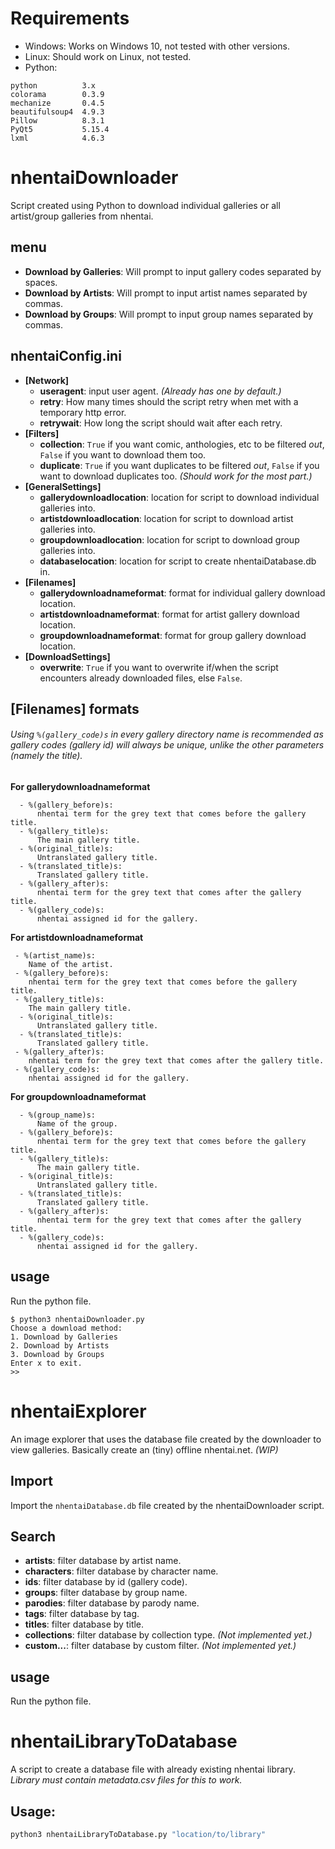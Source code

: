 # Requirements
- Windows: Works on Windows 10, not tested with other versions.  
- Linux: Should work on Linux, not tested.
- Python:
```
python          3.x  
colorama        0.3.9  
mechanize       0.4.5  
beautifulsoup4  4.9.3  
Pillow          8.3.1  
PyQt5           5.15.4  
lxml            4.6.3  
```

# nhentaiDownloader  
Script created using Python to download individual galleries or all artist/group galleries from nhentai.
## menu
- **Download by Galleries**: Will prompt to input gallery codes separated by spaces.
- **Download by Artists**: Will prompt to input artist names separated by commas.
- **Download by Groups**: Will prompt to input group names separated by commas.
## nhentaiConfig.ini
 - **[Network]**
    - **useragent**: input user agent. _(Already has one by default.)_
    - **retry**: How many times should the script retry when met with a temporary http error.
    - **retrywait**: How long the script should wait after each retry.
  - **[Filters]**
    - **collection**: `True` if you want comic, anthologies, etc to be filtered _out_, `False` if you want to download them too.
    - **duplicate**: `True` if you want duplicates to be filtered _out_, `False` if you want to download duplicates too. _(Should work for the most part.)_
  - **[GeneralSettings]**
    - **gallerydownloadlocation**: location for script to download individual galleries into.
    - **artistdownloadlocation**: location for script to download artist galleries into.
    - **groupdownloadlocation**: location for script to download group galleries into.
    - **databaselocation**: location for script to create nhentaiDatabase.db in.
  - **[Filenames]**
    - **gallerydownloadnameformat**: format for individual gallery download location.
    - **artistdownloadnameformat**: format for artist gallery download location.
    - **groupdownloadnameformat**: format for group gallery download location.
  - **[DownloadSettings]**
    - **overwrite**: `True` if you want to overwrite if/when the script encounters already downloaded files, else `False`.

## [Filenames] formats
  ###### Using `%(gallery_code)s` in every gallery directory name is recommended as gallery codes (gallery id) will always be unique, unlike the other parameters (namely the title).
  **For gallerydownloadnameformat**
  ```
    - %(gallery_before)s:
        nhentai term for the grey text that comes before the gallery title.
    - %(gallery_title)s:
        The main gallery title.
    - %(original_title)s:
        Untranslated gallery title.
    - %(translated_title)s:
        Translated gallery title.
    - %(gallery_after)s:
        nhentai term for the grey text that comes after the gallery title.
    - %(gallery_code)s:
        nhentai assigned id for the gallery.
  ```
  **For artistdownloadnameformat**
  ```
   - %(artist_name)s:
      Name of the artist.
   - %(gallery_before)s:
      nhentai term for the grey text that comes before the gallery title.
   - %(gallery_title)s:
      The main gallery title.
    - %(original_title)s:
        Untranslated gallery title.
    - %(translated_title)s:
        Translated gallery title.
   - %(gallery_after)s:
      nhentai term for the grey text that comes after the gallery title.
   - %(gallery_code)s:
      nhentai assigned id for the gallery.
  ```
  **For groupdownloadnameformat**
  ```
    - %(group_name)s:
        Name of the group.
    - %(gallery_before)s:
        nhentai term for the grey text that comes before the gallery title.
    - %(gallery_title)s:
        The main gallery title.
    - %(original_title)s:
        Untranslated gallery title.
    - %(translated_title)s:
        Translated gallery title.
    - %(gallery_after)s:
        nhentai term for the grey text that comes after the gallery title.
    - %(gallery_code)s:
        nhentai assigned id for the gallery.
  ```
## usage
Run the python file.
```
$ python3 nhentaiDownloader.py
Choose a download method:  
1. Download by Galleries
2. Download by Artists
3. Download by Groups
Enter x to exit.
>>
```
# nhentaiExplorer  
An image explorer that uses the database file created by the downloader to view galleries. Basically create an (tiny) offline nhentai.net. _(WIP)_
## Import
Import the `nhentaiDatabase.db` file created by the nhentaiDownloader script.
## Search
- **artists**: filter database by artist name.
- **characters**: filter database by character name.
- **ids**: filter database by id (gallery code).
- **groups**: filter database by group name.
- **parodies**: filter database by parody name.
- **tags**: filter database by tag.
- **titles**: filter database by title.
- **collections**: filter database by collection type. _(Not implemented yet.)_
- **custom...**: filter database by custom filter. _(Not implemented yet.)_

## usage
Run the python file.
# nhentaiLibraryToDatabase
A script to create a database file with already existing nhentai library.  
_Library must contain metadata.csv files for this to work._

## Usage:
```python
python3 nhentaiLibraryToDatabase.py "location/to/library"
```
